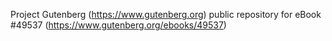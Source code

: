 Project Gutenberg (https://www.gutenberg.org) public repository for eBook #49537 (https://www.gutenberg.org/ebooks/49537)
